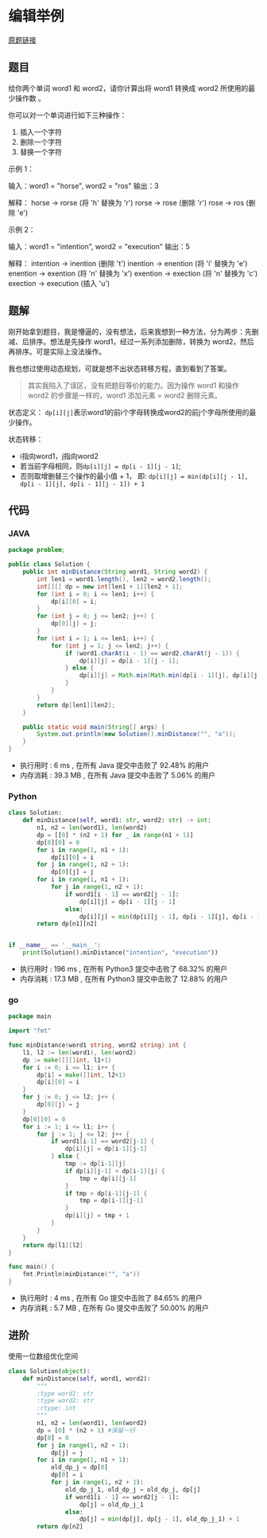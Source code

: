 # 编辑举例

[原题链接](https://leetcode-cn.com/problems/edit-distance/)

## 题目

给你两个单词 word1 和 word2，请你计算出将 word1 转换成 word2 所使用的最少操作数 。

你可以对一个单词进行如下三种操作：
1. 插入一个字符
2. 删除一个字符
3. 替换一个字符

示例 1：

输入：word1 = "horse", word2 = "ros"
输出：3

解释：
horse -> rorse (将 'h' 替换为 'r')
rorse -> rose (删除 'r')
rose -> ros (删除 'e')

示例 2：

输入：word1 = "intention", word2 = "execution"
输出：5

解释：
intention -> inention (删除 't')
inention -> enention (将 'i' 替换为 'e')
enention -> exention (将 'n' 替换为 'x')
exention -> exection (将 'n' 替换为 'c')
exection -> execution (插入 'u')

## 题解

刚开始拿到题目，我是懵逼的，没有想法，后来我想到一种方法，分为两步：先删减、后排序。想法是先操作 word1，经过一系列添加删除，转换为 word2，然后再排序。可是实际上没法操作。

我也想过使用动态规划，可就是想不出状态转移方程，直到看到了答案。

> 其实我陷入了误区，没有把题目等价的能力。因为操作 word1 和操作 word2 的步骤是一样的，word1 添加元素 = word2 删除元素。

状态定义：
`dp[i][j]`表示word1的前i个字母转换成word2的前j个字母所使用的最少操作。

状态转移：
- i指向word1，j指向word2
- 若当前字母相同，则`dp[i][j] = dp[i - 1][j - 1]`;
- 否则取增删替三个操作的最小值 + 1， 即:
    `dp[i][j] = min(dp[i][j - 1], dp[i - 1][j], dp[i - 1][j - 1]) + 1`

## 代码

### JAVA

```java
package problem;

public class Solution {
    public int minDistance(String word1, String word2) {
        int len1 = word1.length(), len2 = word2.length();
        int[][] dp = new int[len1 + 1][len2 + 1];
        for (int i = 0; i <= len1; i++) {
            dp[i][0] = i;
        }
        for (int j = 0; j <= len2; j++) {
            dp[0][j] = j;
        }
        for (int i = 1; i <= len1; i++) {
            for (int j = 1; j <= len2; j++) {
                if (word1.charAt(i - 1) == word2.charAt(j - 1)) {
                    dp[i][j] = dp[i - 1][j - 1];
                } else {
                    dp[i][j] = Math.min(Math.min(dp[i - 1][j], dp[i][j - 1]), dp[i - 1][j - 1]) + 1;
                }
            }
        }
        return dp[len1][len2];
    }

    public static void main(String[] args) {
        System.out.println(new Solution().minDistance("", "a"));
    }
}
```

- 执行用时 : 6 ms , 在所有 Java 提交中击败了 92.48% 的用户 
- 内存消耗 : 39.3 MB , 在所有 Java 提交中击败了 5.06% 的用户

### Python

```python
class Solution:
    def minDistance(self, word1: str, word2: str) -> int:
        n1, n2 = len(word1), len(word2)
        dp = [[0] * (n2 + 1) for _ in range(n1 + 1)]
        dp[0][0] = 0
        for i in range(1, n1 + 1):
            dp[i][0] = i
        for j in range(1, n2 + 1):
            dp[0][j] = j
        for i in range(1, n1 + 1):
            for j in range(1, n2 + 1):
                if word1[i - 1] == word2[j - 1]:
                    dp[i][j] = dp[i - 1][j - 1]
                else:
                    dp[i][j] = min(dp[i][j - 1], dp[i - 1][j], dp[i - 1][j - 1]) + 1
        return dp[n1][n2]


if __name__ == '__main__':
    print(Solution().minDistance("intention", "execution"))
```

- 执行用时 : 196 ms , 在所有 Python3 提交中击败了 68.32% 的用户
- 内存消耗 : 17.3 MB , 在所有 Python3 提交中击败了 12.88% 的用户

### go

```go
package main

import "fmt"

func minDistance(word1 string, word2 string) int {
	l1, l2 := len(word1), len(word2)
	dp := make([][]int, l1+1)
	for i := 0; i <= l1; i++ {
		dp[i] = make([]int, l2+1)
		dp[i][0] = i
	}
	for j := 0; j <= l2; j++ {
		dp[0][j] = j
	}
	dp[0][0] = 0
	for i := 1; i <= l1; i++ {
		for j := 1; j <= l2; j++ {
			if word1[i-1] == word2[j-1] {
				dp[i][j] = dp[i-1][j-1]
			} else {
				tmp := dp[i-1][j]
				if dp[i][j-1] < dp[i-1][j] {
					tmp = dp[i][j-1]
				}
				if tmp > dp[i-1][j-1] {
					tmp = dp[i-1][j-1]
				}
				dp[i][j] = tmp + 1
			}
		}
	}
	return dp[l1][l2]
}

func main() {
	fmt.Println(minDistance("", "a"))
}
```

- 执行用时 : 4 ms , 在所有 Go 提交中击败了 84.65% 的用户
- 内存消耗 : 5.7 MB , 在所有 Go 提交中击败了 50.00% 的用户

## 进阶

使用一位数组优化空间

```python
class Solution(object):
    def minDistance(self, word1, word2):
        """
        :type word1: str
        :type word2: str
        :rtype: int
        """
        n1, n2 = len(word1), len(word2)
        dp = [0] * (n2 + 1) #保留一行
        dp[0] = 0
        for j in range(1, n2 + 1):
            dp[j] = j
        for i in range(1, n1 + 1):
            old_dp_j = dp[0]
            dp[0] = i
            for j in range(1, n2 + 1):
                old_dp_j_1, old_dp_j = old_dp_j, dp[j]
                if word1[i - 1] == word2[j - 1]:
                    dp[j] = old_dp_j_1
                else:
                    dp[j] = min(dp[j], dp[j - 1], old_dp_j_1) + 1
        return dp[n2]
```

